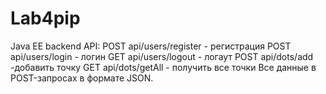# Lab4pip
Java EE backend
API:
POST api/users/register - регистрация
POST api/users/login - логин
GET api/users/logout - логаут
POST api/dots/add -добавить точку
GET api/dots/getAll - получить все точки
Все данные в POST-запросах в формате JSON.
